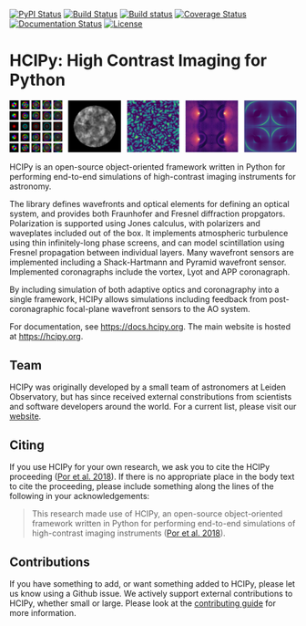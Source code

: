 [![PyPI Status](https://img.shields.io/pypi/v/hcipy.svg)](https://pypi.org/project/hcipy/)
[![Build Status](https://img.shields.io/travis/com/ehpor/hcipy/master.svg?logo=travis)](https://travis-ci.com/ehpor/hcipy)
[![Build status](https://img.shields.io/appveyor/ci/ehpor/hcipy/master.svg?logo=appveyor)](https://ci.appveyor.com/project/ehpor/hcipy/branch/master)
[![Coverage Status](https://img.shields.io/codecov/c/gh/ehpor/hcipy)](https://codecov.io/gh/ehpor/hcipy)
[![Documentation Status](https://img.shields.io/badge/docs-latest%20build-brightgreen)](https://docs.hcipy.org/dev)
[![License](https://img.shields.io/github/license/ehpor/hcipy.svg)](https://opensource.org/licenses/MIT)

# HCIPy: High Contrast Imaging for Python

![alt text](doc/hcipy_banner.png "HCIPy banner")

HCIPy is an open-source object-oriented framework written in Python for performing end-to-end simulations of high-contrast imaging instruments for astronomy.

The library defines wavefronts and optical elements for defining an optical system, and provides both Fraunhofer and Fresnel diffraction propgators. Polarization is supported using Jones calculus, with polarizers and waveplates included out of the box. It implements atmospheric turbulence using thin infinitely-long phase screens, and can model scintillation using Fresnel propagation between individual layers. Many wavefront sensors are implemented including a Shack-Hartmann and Pyramid wavefront sensor. Implemented coronagraphs include the vortex, Lyot and APP coronagraph.

By including simulation of both adaptive optics and coronagraphy into a single framework, HCIPy allows simulations including feedback from post-coronagraphic focal-plane wavefront sensors to the AO system.

For documentation, see <https://docs.hcipy.org>. The main website is hosted at <https://hcipy.org>.

## Team

HCIPy was originally developed by a small team of astronomers at Leiden Observatory, but has since received external constributions from scientists and software developers around the world. For a current list, please visit our [website](https://hcipy.org/team.html).

## Citing

If you use HCIPy for your own research, we ask you to cite the HCIPy proceeding ([Por et al. 2018](https://doi.org/10.1117/12.2314407)). If there is no appropriate place in the body text to cite the proceeding, please include something along the lines of the following in your acknowledgements:

> This research made use of HCIPy, an open-source object-oriented framework written in Python for performing end-to-end simulations of high-contrast imaging instruments ([Por et al. 2018](https://doi.org/10.1117/12.2314407)).

## Contributions

If you have something to add, or want something added to HCIPy, please let us know using a Github issue. We actively support external contributions to HCIPy, whether small or large. Please look at the [contributing guide](https://docs.hcipy.org/dev/development/contributing_guide.html) for more information.
